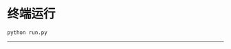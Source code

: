 # 终端运行

```shell
python run.py
```
******************************************************************************************************************************************************************************************************************************************************************************************************************************************************************************************************************************************************************************************************************************************************************************************************************************************************************************************************************************************************************************************************************************************